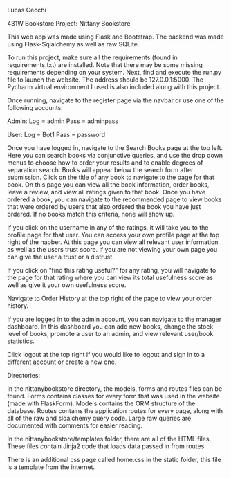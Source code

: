 Lucas Cecchi 

431W Bookstore Project: Nittany Bookstore


This web app was made using Flask and Bootstrap. The backend was made using Flask-Sqlalchemy as well as raw SQLite. 

To run this project, make sure all the requirements (found in requirements.txt) are installed. Note that there may be some missing requirements depending on your system.
Next, find and execute the run.py file to launch the website. The address should be 127.0.0.1:5000. The Pycharm virtual environment I used is also included along with this project.



Once running, navigate to the register page via the navbar or use one of the following accounts:

Admin:
Log = admin
Pass = adminpass

User:
Log = Bot1
Pass = password


Once you have logged in, navigate to the Search Books page at the top left. Here you can search books via conjunctive queries, and use the drop down menus to choose how to order your results and to enable degrees of separation search. Books will appear below the search form after submission. Click on the title of any book to navigate to the page for that book. On this page you can view all the book information, order books, leave a review, and view all ratings given to that book. Once you have ordered a book, you can navigate to the recommended page to view books that were ordered by users that also ordered the book you have just ordered. If no books match this criteria, none will show up.

If you click on the username in any of the ratings, it will take you to the profile page for that user. You can access your own profile page at the top right of the nabber. At this page you can view all relevant user information as well as the users trust score. If you are not viewing your own page you can give the user a trust or a distrust.

If you click on "find this rating useful?" for any rating, you will navigate to the page for that rating where you can view its total usefulness score as well as give it your own usefulness score.

Navigate to Order History at the top right of the page to view your order history.

If you are logged in to the admin account, you can navigate to the manager dashboard. In this dashboard you can add new books, change the stock level of books, promote a user to an admin, and view relevant user/book statistics. 

Click logout at the top right if you would like to logout and sign in to a different account or create a new one.

Directories:

In the nittanybookstore directory, the models, forms and routes files can be found. Forms contains classes for every form that was used in the website (made with FlaskForm). Models contains the ORM structure of the database. Routes contains the application routes for every page, along with all of the raw and slqalchemy query code. Large raw queries are documented with comments for easier reading.

In the nittanybookstore/templates folder, there are all of the HTML files. These files contain Jinja2 code that loads data passed in from routes

There is an additional css page called home.css in the static folder, this file is a template from the internet.
